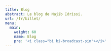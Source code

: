 ```yaml
---
title: Blog
abstract: Le blog de Najib Idrissi.
url: /fr/billet/
menu:
  main:
    weight: 60
    name: Blog
    pre: '<i class="bi bi-broadcast-pin"></i>'
---
```

